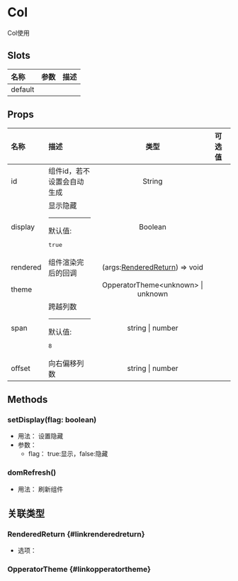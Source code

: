 # Col


Col使用

## Slots


<div class="slots">

| 名称    | 参数 | 描述 |
| :------ | :--- | :--- |
| default |      |      |

</div>



## Props


<div class="props">

| 名称     | 描述                                   |                           类型                          | 可选值 |
| :------- | :------------------------------------- | :-----------------------------------------------------: | :----- |
| id       | 组件id，若不设置会自动生成             |                          String                         |        |
| display  | 显示隐藏<hr>默认值:<br><pre>true</pre> |                         Boolean                         |        |
| rendered | 组件渲染完后的回调                     | (args:[RenderedReturn](#linkrenderedreturn)) =&gt; void |        |
| theme    |                                        |         OpperatorTheme&lt;unknown&gt; \| unknown        |        |
| span     | 跨越列数<hr>默认值:<br><pre>8</pre>    |                     string \| number                    |        |
| offset   | 向右偏移列数                           |                     string \| number                    |        |

</div>



## Methods

### setDisplay(flag: boolean)
- 用法： 设置隐藏
- 参数：
	 - flag： true:显示，false:隐藏

### domRefresh()
- 用法： 刷新组件

## 关联类型



### RenderedReturn {#linkrenderedreturn}

- 选项：

### OpperatorTheme {#linkopperatortheme}
